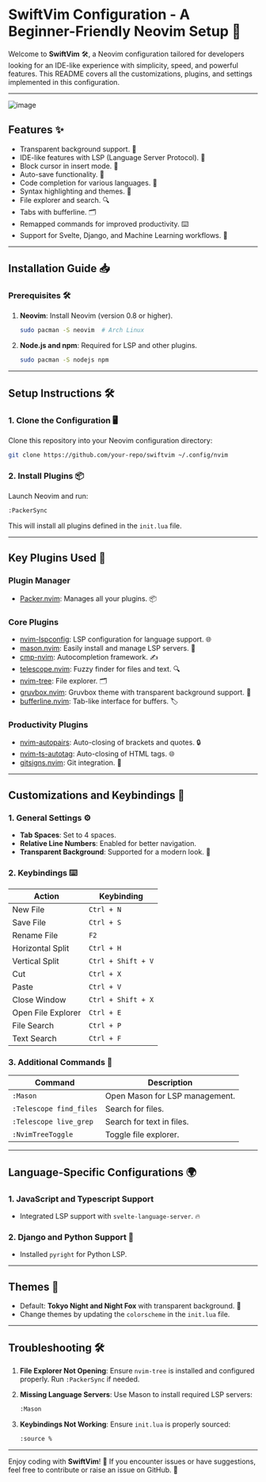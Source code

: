 # SwiftVim Configuration - A Beginner-Friendly Neovim Setup 🌟

Welcome to **SwiftVim** 🛠️, a Neovim configuration tailored for developers looking for an IDE-like experience with simplicity, speed, and powerful features. This README covers all the customizations, plugins, and settings implemented in this configuration.

---
![image](https://github.com/user-attachments/assets/8d6bd726-e616-4ad8-83f0-a7a31915cb5e)


## Features ✨

- Transparent background support. 🌈
- IDE-like features with LSP (Language Server Protocol). 🚀
- Block cursor in insert mode. 🔲
- Auto-save functionality. 💾
- Code completion for various languages. 🧠
- Syntax highlighting and themes. 🎨
- File explorer and search. 🔍
- Tabs with bufferline. 🗂️
- Remapped commands for improved productivity. ⌨️
- Support for Svelte, Django, and Machine Learning workflows. 🤖

---

## Installation Guide 📥

### Prerequisites 🛠️

1. **Neovim**: Install Neovim (version 0.8 or higher).
   ```bash
   sudo pacman -S neovim  # Arch Linux
   ```

2. **Node.js and npm**: Required for LSP and other plugins.
   ```bash
   sudo pacman -S nodejs npm
   ```

---

## Setup Instructions 🛠️

### 1. Clone the Configuration 🖥️

Clone this repository into your Neovim configuration directory:
```bash
git clone https://github.com/your-repo/swiftvim ~/.config/nvim
```

### 2. Install Plugins 📦

Launch Neovim and run:
```bash
:PackerSync
```
This will install all plugins defined in the `init.lua` file.

---

## Key Plugins Used 🔌

### Plugin Manager
- [Packer.nvim](https://github.com/wbthomason/packer.nvim): Manages all your plugins. 📦

### Core Plugins
- [nvim-lspconfig](https://github.com/neovim/nvim-lspconfig): LSP configuration for language support. 🌐
- [mason.nvim](https://github.com/williamboman/mason.nvim): Easily install and manage LSP servers. 🔧
- [cmp-nvim](https://github.com/hrsh7th/nvim-cmp): Autocompletion framework. ✍️
- [telescope.nvim](https://github.com/nvim-telescope/telescope.nvim): Fuzzy finder for files and text. 🔍
- [nvim-tree](https://github.com/kyazdani42/nvim-tree.lua): File explorer. 🗂️
- [gruvbox.nvim](https://github.com/ellisonleao/gruvbox.nvim): Gruvbox theme with transparent background support. 🎨
- [bufferline.nvim](https://github.com/akinsho/bufferline.nvim): Tab-like interface for buffers. 🏷️

### Productivity Plugins
- [nvim-autopairs](https://github.com/windwp/nvim-autopairs): Auto-closing of brackets and quotes. 🔒
- [nvim-ts-autotag](https://github.com/windwp/nvim-ts-autotag): Auto-closing of HTML tags. 🌐
- [gitsigns.nvim](https://github.com/lewis6991/gitsigns.nvim): Git integration. 🐙

---

## Customizations and Keybindings 🔑

### 1. General Settings ⚙️
- **Tab Spaces**: Set to 4 spaces.
- **Relative Line Numbers**: Enabled for better navigation.
- **Transparent Background**: Supported for a modern look. 🌈

### 2. Keybindings ⌨️
| Action                | Keybinding           |
|-----------------------|----------------------|
| New File             | `Ctrl + N`          |
| Save File            | `Ctrl + S`          |
| Rename File          | `F2`                |
| Horizontal Split     | `Ctrl + H`          |
| Vertical Split       | `Ctrl + Shift + V`  |
| Cut                  | `Ctrl + X`          |
| Paste                | `Ctrl + V`          |
| Close Window         | `Ctrl + Shift + X`  |
| Open File Explorer   | `Ctrl + E`          |
| File Search          | `Ctrl + P`          |
| Text Search          | `Ctrl + F`          |

### 3. Additional Commands 📜
| Command               | Description                           |
|-----------------------|---------------------------------------|
| `:Mason`              | Open Mason for LSP management.       |
| `:Telescope find_files` | Search for files.                   |
| `:Telescope live_grep` | Search for text in files.            |
| `:NvimTreeToggle`     | Toggle file explorer.                |

---

## Language-Specific Configurations 🌍

### 1. JavaScript and Typescript Support 
- Integrated LSP support with `svelte-language-server`. 🔥

### 2. Django and Python Support 🐍
- Installed `pyright` for Python LSP.

---

## Themes 🎨
- Default: **Tokyo Night and Night Fox** with transparent background. 🌈
- Change themes by updating the `colorscheme` in the `init.lua` file.

---

## Troubleshooting 🛠️

1. **File Explorer Not Opening**:
   Ensure `nvim-tree` is installed and configured properly. Run `:PackerSync` if needed.

2. **Missing Language Servers**:
   Use Mason to install required LSP servers:
   ```bash
   :Mason
   ```

3. **Keybindings Not Working**:
   Ensure `init.lua` is properly sourced:
   ```bash
   :source %
   ```

---

Enjoy coding with **SwiftVim**! 🎉 If you encounter issues or have suggestions, feel free to contribute or raise an issue on GitHub. 🚀
